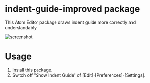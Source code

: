 # indent-guide-improved package

This Atom Editor package draws indent guide more correctly and understandably.

![screenshot](https://raw.githubusercontent.com/harai/indent-guide-improved/master/doc/demo.gif)

# Usage

1. Install this package.
1. Switch off "Show Indent Guide" of [Edit]-[Preferences]-[Settings].

